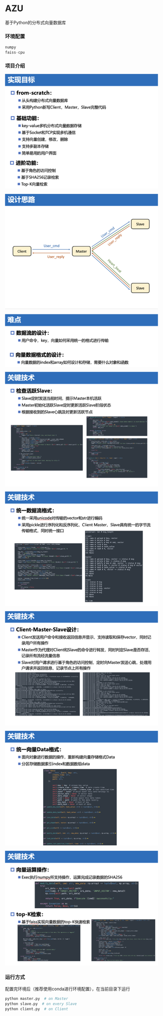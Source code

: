 # AZU

基于Python的分布式向量数据库



### 环境配置

```python
numpy
faiss-cpu
```

### 项目介绍

![1](./img/1.png)

![2](./img/2.png)

![3](./img/3.png)

![4](./img/4.png)

![5](./img/5.png)

![6](./img/6.png)

![7](./img/7.png)

![8](./img/8.png)



### 运行方式

配置完环境后（推荐使用conda进行环境配置），在当前目录下运行

```python
python master.py  # on Master
python slave.py  # on every Slave
python client.py  # on Client
```

